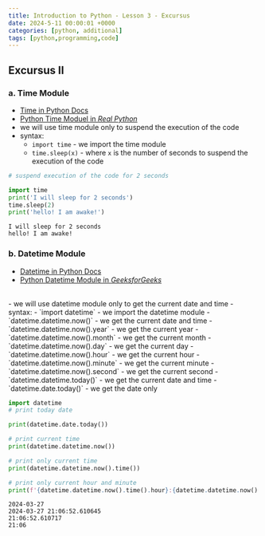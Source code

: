 ```yaml
---
title: Introduction to Python - Lesson 3 - Excursus
date: 2024-5-11 00:00:01 +0000
categories: [python, additional]
tags: [python,programming,code]
---
```


## Excursus II
### a. Time Module

- [Time in Python Docs](https://docs.python.org/3/library/time.html)
- [Python Time Moduel in *Real Python*](https://realpython.com/python-time-module/)
- we will use time module only to suspend the execution of the code
- syntax:
  - `import time` - we import the time module
  - `time.sleep(x)` - where `x` is the number of seconds to suspend the execution of the code


```python
# suspend execution of the code for 2 seconds

import time
print('I will sleep for 2 seconds')
time.sleep(2)
print('hello! I am awake!')
```

    I will sleep for 2 seconds
    hello! I am awake!


### b. Datetime Module

- [Datetime in Python Docs](https://docs.python.org/3/library/datetime.html)
- [Python Datetime Module in *GeeksforGeeks*](https://www.geeksforgeeks.org/python-datetime-module/)
<br>
- we will use datetime module only to get the current date and time
- syntax:
  - `import datetime` - we import the datetime module
  - `datetime.datetime.now()` - we get the current date and time
  - `datetime.datetime.now().year` - we get the current year
  - `datetime.datetime.now().month` - we get the current month
  - `datetime.datetime.now().day` - we get the current day
  - `datetime.datetime.now().hour` - we get the current hour
  - `datetime.datetime.now().minute` - we get the current minute
  - `datetime.datetime.now().second` - we get the current second
  - `datetime.datetime.today()` - we get the current date and time
  - `datetime.date.today()` - we get the date only


```python
import datetime
# print today date

print(datetime.date.today())

# print current time
print(datetime.datetime.now())

# print only current time
print(datetime.datetime.now().time())

# print only current hour and minute
print(f'{datetime.datetime.now().time().hour}:{datetime.datetime.now().time().minute:0>2}')

```

    2024-03-27
    2024-03-27 21:06:52.610645
    21:06:52.610717
    21:06

